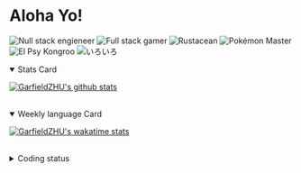 # Aloha Yo!

![Null stack engieneer](https://img.shields.io/badge/-Null_stack_engineer-a890f0)
![Full stack gamer](https://img.shields.io/badge/-Full_stack_gamer-78c850)
![Rustacean](https://img.shields.io/badge/-Rustacean-f74c00)
![Pokémon Master](https://img.shields.io/badge/-Pokémon_Master-f8d030)
![El Psy Kongroo](https://img.shields.io/badge/-El_Psy_Kongroo-6890f0)
![いろいろ](https://img.shields.io/badge/-いろいろ-f85888)


<details open>
<summary>Stats Card</summary>
 
[![GarfieldZHU's github stats](https://github-readme-stats.vercel.app/api?username=GarfieldZHU&show_icons=true&theme=tokyonight)](https://github.com/anuraghazra/github-readme-stats)
 
</details>

<br/>

<details open>
<summary>Weekly language Card</summary>
 
[![GarfieldZHU's wakatime stats](https://github-readme-stats.vercel.app/api/wakatime?username=AlohaYo&theme=nightowl&layout=compact)](https://github.com/GarfieldZHU/GarfieldZHU)


<br/>

</details>

<details>

<summary>Coding status</summary>

<br/>

<!--START_SECTION:waka-->
**🐱 My Github Data** 

> 🏆 375 Contributions in the Year 2021
 > 
> 📦 485.7 kB Used in Github's Storage 
 > 
> 🚫 Not Opted to Hire
 > 
> 📜 61 Public Repositories 
 > 
> 🔑 33 Private Repositories  
 > 
**I'm a Night 🦉** 

```text
🌞 Morning    63 commits     ██░░░░░░░░░░░░░░░░░░░░░░░   10.26% 
🌆 Daytime    157 commits    ██████░░░░░░░░░░░░░░░░░░░   25.57% 
🌃 Evening    271 commits    ███████████░░░░░░░░░░░░░░   44.14% 
🌙 Night      123 commits    █████░░░░░░░░░░░░░░░░░░░░   20.03%

```


📊 **This Week I Spent My Time On** 

```text
💬 Programming Languages: 
TypeScript               4 hrs 38 mins       ██████░░░░░░░░░░░░░░░░░░░   26.98% 
JavaScript               3 hrs 40 mins       █████░░░░░░░░░░░░░░░░░░░░   21.4% 
JSON                     3 hrs 33 mins       █████░░░░░░░░░░░░░░░░░░░░   20.66% 
Markdown                 2 hrs 15 mins       ███░░░░░░░░░░░░░░░░░░░░░░   13.09% 
Java                     1 hr 12 mins        █░░░░░░░░░░░░░░░░░░░░░░░░   7.01%

🔥 Editors: 
VS Code                  15 hrs 23 mins      ██████████████████████░░░   89.55% 
IntelliJ                 1 hr 47 mins        ██░░░░░░░░░░░░░░░░░░░░░░░   10.45%

💻 Operating System: 
Mac                      15 hrs 8 mins       ██████████████████████░░░   88.11% 
Windows                  2 hrs 2 mins        ███░░░░░░░░░░░░░░░░░░░░░░   11.89%

```


 Last Updated on 30/06/2021
<!--END_SECTION:waka-->

</details>
